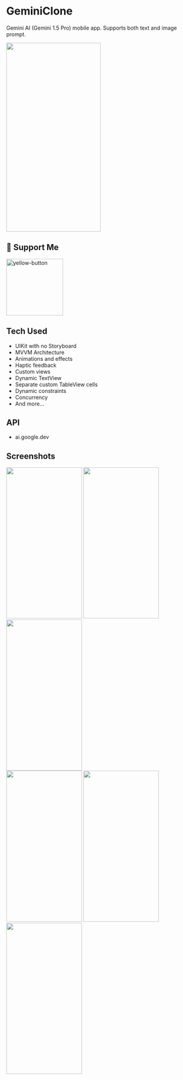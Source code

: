 # GeminiClone

Gemini AI (Gemini 1.5 Pro) mobile app. Supports both text and image prompt.

<div class="row">
  <img src="https://github.com/altankorayy/GeminiClone/assets/67483357/c6e0cda9-d1ad-499f-a020-a1faea20cde6" width="250" height="500" class="col-md-6">
</div>

<h2>💖 Support Me</h2>
  </a>
  <a href="https://www.buymeacoffee.com/altankoray" target="_blank" rel="noreferrer">
    <img width="150" alt="yellow-button" src="https://github.com/altankorayy/altankorayy/assets/67483357/e0971e21-a499-448e-8b6b-81a7fede2e90">
  </a>

## Tech Used
* UIKit with no Storyboard
* MVVM Architecture
* Animations and effects
* Haptic feedback
* Custom views
* Dynamic TextView
* Separate custom TableView cells
* Dynamic constraints
* Concurrency
* And more...

## API
* ai.google.dev

## Screenshots
<div class="row">
  <img src="https://github.com/altankorayy/GeminiClone/assets/67483357/4baee287-1bb9-42f6-b85c-bf8568b1771d" width="200" height="400" class="col-md-6">
  <img src="https://github.com/altankorayy/GeminiClone/assets/67483357/a40a6536-5a31-4328-a675-9c18aa8f3d75" width="200" height="400" class="col-md-6">
  <img src="https://github.com/altankorayy/GeminiClone/assets/67483357/7ea48329-d050-4335-9728-3fe58f87a702" width="200" height="400" class="col-md-6">
</div>

<div class="row">
  <img src="https://github.com/altankorayy/GeminiClone/assets/67483357/8e4f1c8a-cdfb-44bf-ba79-4301a978a40f" width="200" height="400" class="col-md-6">
  <img src="https://github.com/altankorayy/GeminiClone/assets/67483357/cda34354-05c6-4c58-8b32-10efd909ecec" width="200" height="400" class="col-md-6">
  <img src="https://github.com/altankorayy/GeminiClone/assets/67483357/9c8999c0-240d-4ca1-b5e9-1c71de7e5505" width="200" height="400" class="col-md-6">
</div>
